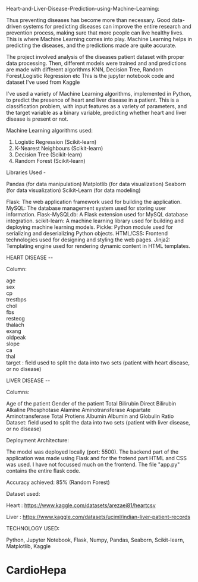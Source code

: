 Heart-and-Liver-Disease-Prediction-using-Machine-Learning:

Thus preventing diseases has become more than necessary. Good data-driven systems for predicting diseases can improve the entire research and prevention process, making sure that more people can live healthy lives. This is where Machine Learning comes into play. Machine Learning helps in predicting the diseases, and the predictions made are quite accurate.

The project involved analysis of the diseases patient dataset with proper data processing. Then, different models were trained and and predictions are made with different algorithms KNN, Decision Tree, Random Forest,Logistic Regression etc
This is the jupyter notebook code and dataset I've used from Kaggle

I've used a variety of Machine Learning algorithms, implemented in Python, to predict the presence of heart and liver disease in a patient. This is a classification problem, with input features as a variety of parameters, and the target variable as a binary variable, predicting whether heart and liver disease is present or not.


Machine Learning algorithms used:

1. Logistic Regression (Scikit-learn)
2. K-Nearest Neighbours (Scikit-learn)
3. Decision Tree (Scikit-learn)
4. Random Forest (Scikit-learn)


Libraries Used -

Pandas (for data manipulation)
Matplotlib (for data visualization)
Seaborn (for data visualization)
Scikit-Learn (for data modeling)


Flask: The web application framework used for building the application.
MySQL: The database management system used for storing user information.
Flask-MySQLdb: A Flask extension used for MySQL database integration.
scikit-learn: A machine learning library used for building and deploying machine learning models.
Pickle: Python module used for serializing and deserializing Python objects.
HTML/CSS: Frontend technologies used for designing and styling the web pages.
Jinja2: Templating engine used for rendering dynamic content in HTML templates.


HEART DISEASE --

Column:

age         
sex         
cp          
trestbps    
chol        
fbs         
restecg     
thalach     
exang       
oldpeak     
slope       
ca          
thal        
target : field used to split the data into two sets (patient with heart disease, or no disease)
 


LIVER DISEASE -- 

Columns:

Age of the patient
Gender of the patient
Total Bilirubin
Direct Bilirubin
Alkaline Phosphotase
Alamine Aminotransferase
Aspartate Aminotransferase
Total Protiens
Albumin
Albumin and Globulin Ratio
Dataset: field used to split the data into two sets (patient with liver disease, or no disease)



Deployment Architecture:

The model was deployed locally (port: 5500). The backend part of the application was made using Flask and for the frotend part HTML and CSS was used. I have not focussed much on the frontend. The file "app.py" contains the entire flask code.


Accuracy achieved: 85% (Random Forest)

Dataset used:

Heart : https://www.kaggle.com/datasets/arezaei81/heartcsv

Liver : https://www.kaggle.com/datasets/uciml/indian-liver-patient-records



TECHNOLOGY USED:

Python, Jupyter Notebook, Flask, Numpy, Pandas, Seaborn, Scikit-learn, Matplotlib, Kaggle
# CardioHepa
